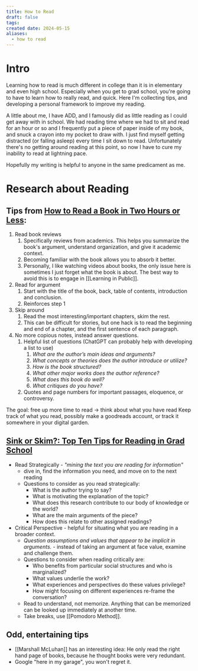 ```yaml
---
title: How to Read
draft: false
tags: 
created date: 2024-05-15
aliases:
  - how to read
---
```

# Intro
Learning how to read is much different in college than it is in elementary and even high school. Especially when you get to grad school, you're going to have to learn how to really read, and quick. Here I'm collecting tips, and developing a personal framework to improve my reading. 

A little about me, I have ADD, and I famously did as little reading as I could get away with in school. We had reading time where we had to sit and read for an hour or so and I frequently put a piece of paper inside of my book, and snuck a crayon into my pocket to draw with. I just find myself getting distracted (or falling asleep) every time I sit down to read. Unfortunately there's no getting around reading at this point, so now I have to cure my inability to read at lightning pace. 

Hopefully my writing is helpful to anyone in the same predicament as me.

# Research about Reading
## Tips from [How to Read a Book in Two Hours or Less](https://www.insidehighered.com/blogs/gradhacker/how-read-book-two-hours-or-less):
1. Read book reviews
	1. Specifically reviews from academics. This helps you summarize the book's argument, understand organization, and give it academic context.
	2. Becoming familiar with the book allows you to absorb it better.
	3. Personally, I like watching videos about books, the only issue here is sometimes I just forget what the book is about. The best way to avoid this is to engage in [[Learning in Public]].
2. Read for argument
	1. Start with the title of the book, back, table of contents, introduction and conclusion. 
	2. Reinforces step 1
3. Skip around
	1. Read the most interesting/important chapters, skim the rest.
	2. This can be difficult for stories, but one hack is to read the beginning and end of a chapter, and the first sentence of each paragraph.
4. No more copious notes, instead answer questions.
	1. Helpful list of questions (ChatGPT can probably help with developing a list to use)
		1. *What are the author’s main ideas and arguments?*
		2. *What concepts or theories does the author introduce or utilize?*
		3. *How is the book structured?*
		4. *What other major works does the author reference?*
		5. *What does this book do well?*
		6. *What critiques do you have?*
	2. Quotes and page numbers for important passages, eloquence, or controversy.

The goal: free up more time to read -> think about what you have read
Keep track of what you read, possibly make a goodreads account, or track it somewhere in your digital garden.
## [Sink or Skim?: Top Ten Tips for Reading in Grad School](https://myusf.usfca.edu/sites/default/files/Sink_or_Skim_-_Fall_2016.pdf)
- Read Strategically - *"mining the text you are reading for information"*
	- dive in, find the information you need, and move on to the next reading
	- Questions to consider as you read strategically: 
		- What is the author trying to say?
		- What is motivating the explanation of the topic?
		- What does this research contribute to our body of knowledge or the world?
		- What are the main arguments of the piece?
		- How does this relate to other assigned readings?
- Critical Perspective - helpful for situating what you are reading in a broader context.
	- *Question assumptions and values that appear to be implicit in arguments.* - instead of taking an argument at face value, examine and challenge them.
	- Questions to consider when reading critically are: 
		- Who benefits from particular social structures and who is marginalized? 
		- What values underlie the work? 
		- What experiences and perspectives do these values privilege? 
		- How might focusing on different experiences re-frame the conversation?
	- Read to understand, not memorize. Anything that can be memorized can be looked up immediately at another time.
	- Take breaks, use [[Pomodoro Method]].

## Odd, entertaining tips
- [[Marshall McLuhan]] has an interesting idea: He only read the right hand page of books, because he thought books were very redundant.
- Google "here in my garage", you won't regret it.